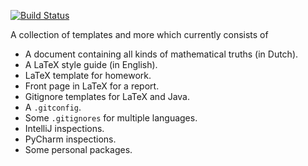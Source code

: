 [![Build Status](https://travis-ci.org/deltadak/random-math.svg?branch=master)](https://travis-ci.org/deltadak/random-math)

A collection of templates and more which currently consists of
* A document containing all kinds of mathematical truths (in Dutch).
* A LaTeX style guide (in English).
* LaTeX template for homework.
* Front page in LaTeX for a report.
* Gitignore templates for LaTeX and Java.
* A `.gitconfig`.
* Some `.gitignores` for multiple languages.
* IntelliJ inspections.
* PyCharm inspections.
* Some personal packages.